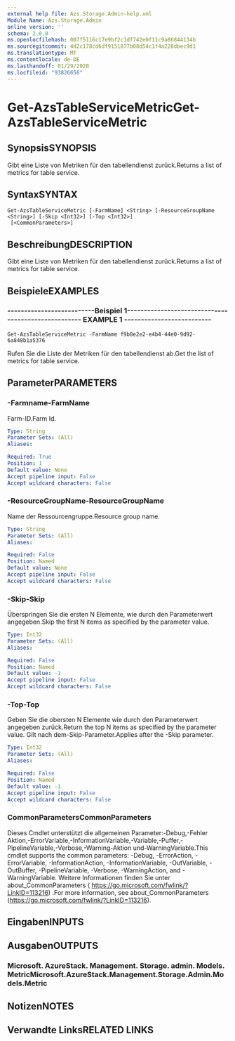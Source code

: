 ```yaml
---
external help file: Azs.Storage.Admin-help.xml
Module Name: Azs.Storage.Admin
online version: ''
schema: 2.0.0
ms.openlocfilehash: 007f5116c17e9bf2c1df742e0f11c9a86844134b
ms.sourcegitcommit: 4d2c178cd6df9151877b08d54c1f4a228dbec9d1
ms.translationtype: MT
ms.contentlocale: de-DE
ms.lasthandoff: 01/29/2020
ms.locfileid: "93826656"
---
```

# <span data-ttu-id="1da06-101">Get-AzsTableServiceMetric</span><span class="sxs-lookup"><span data-stu-id="1da06-101">Get-AzsTableServiceMetric</span></span>

## <span data-ttu-id="1da06-102">Synopsis</span><span class="sxs-lookup"><span data-stu-id="1da06-102">SYNOPSIS</span></span>
<span data-ttu-id="1da06-103">Gibt eine Liste von Metriken für den tabellendienst zurück.</span><span class="sxs-lookup"><span data-stu-id="1da06-103">Returns a list of metrics for table service.</span></span>

## <span data-ttu-id="1da06-104">Syntax</span><span class="sxs-lookup"><span data-stu-id="1da06-104">SYNTAX</span></span>

```
Get-AzsTableServiceMetric [-FarmName] <String> [-ResourceGroupName <String>] [-Skip <Int32>] [-Top <Int32>]
 [<CommonParameters>]
```

## <span data-ttu-id="1da06-105">Beschreibung</span><span class="sxs-lookup"><span data-stu-id="1da06-105">DESCRIPTION</span></span>
<span data-ttu-id="1da06-106">Gibt eine Liste von Metriken für den tabellendienst zurück.</span><span class="sxs-lookup"><span data-stu-id="1da06-106">Returns a list of metrics for table service.</span></span>

## <span data-ttu-id="1da06-107">Beispiele</span><span class="sxs-lookup"><span data-stu-id="1da06-107">EXAMPLES</span></span>

### <span data-ttu-id="1da06-108">--------------------------Beispiel 1--------------------------</span><span class="sxs-lookup"><span data-stu-id="1da06-108">-------------------------- EXAMPLE 1 --------------------------</span></span>
```
Get-AzsTableServiceMetric -FarmName f9b8e2e2-e4b4-44e0-9d92-6a848b1a5376
```

<span data-ttu-id="1da06-109">Rufen Sie die Liste der Metriken für den tabellendienst ab.</span><span class="sxs-lookup"><span data-stu-id="1da06-109">Get the list of metrics for table service.</span></span>

## <span data-ttu-id="1da06-110">Parameter</span><span class="sxs-lookup"><span data-stu-id="1da06-110">PARAMETERS</span></span>

### <span data-ttu-id="1da06-111">-Farmname</span><span class="sxs-lookup"><span data-stu-id="1da06-111">-FarmName</span></span>
<span data-ttu-id="1da06-112">Farm-ID.</span><span class="sxs-lookup"><span data-stu-id="1da06-112">Farm Id.</span></span>

```yaml
Type: String
Parameter Sets: (All)
Aliases: 

Required: True
Position: 1
Default value: None
Accept pipeline input: False
Accept wildcard characters: False
```

### <span data-ttu-id="1da06-113">-ResourceGroupName</span><span class="sxs-lookup"><span data-stu-id="1da06-113">-ResourceGroupName</span></span>
<span data-ttu-id="1da06-114">Name der Ressourcengruppe.</span><span class="sxs-lookup"><span data-stu-id="1da06-114">Resource group name.</span></span>

```yaml
Type: String
Parameter Sets: (All)
Aliases: 

Required: False
Position: Named
Default value: None
Accept pipeline input: False
Accept wildcard characters: False
```

### <span data-ttu-id="1da06-115">-Skip</span><span class="sxs-lookup"><span data-stu-id="1da06-115">-Skip</span></span>
<span data-ttu-id="1da06-116">Überspringen Sie die ersten N Elemente, wie durch den Parameterwert angegeben.</span><span class="sxs-lookup"><span data-stu-id="1da06-116">Skip the first N items as specified by the parameter value.</span></span>

```yaml
Type: Int32
Parameter Sets: (All)
Aliases: 

Required: False
Position: Named
Default value: -1
Accept pipeline input: False
Accept wildcard characters: False
```

### <span data-ttu-id="1da06-117">-Top</span><span class="sxs-lookup"><span data-stu-id="1da06-117">-Top</span></span>
<span data-ttu-id="1da06-118">Geben Sie die obersten N Elemente wie durch den Parameterwert angegeben zurück.</span><span class="sxs-lookup"><span data-stu-id="1da06-118">Return the top N items as specified by the parameter value.</span></span>
<span data-ttu-id="1da06-119">Gilt nach dem-Skip-Parameter.</span><span class="sxs-lookup"><span data-stu-id="1da06-119">Applies after the -Skip parameter.</span></span>

```yaml
Type: Int32
Parameter Sets: (All)
Aliases: 

Required: False
Position: Named
Default value: -1
Accept pipeline input: False
Accept wildcard characters: False
```

### <span data-ttu-id="1da06-120">CommonParameters</span><span class="sxs-lookup"><span data-stu-id="1da06-120">CommonParameters</span></span>
<span data-ttu-id="1da06-121">Dieses Cmdlet unterstützt die allgemeinen Parameter:-Debug,-Fehler Aktion,-ErrorVariable,-InformationVariable,-Variable,-Puffer,-PipelineVariable,-Verbose,-Warning-Aktion und-WarningVariable.</span><span class="sxs-lookup"><span data-stu-id="1da06-121">This cmdlet supports the common parameters: -Debug, -ErrorAction, -ErrorVariable, -InformationAction, -InformationVariable, -OutVariable, -OutBuffer, -PipelineVariable, -Verbose, -WarningAction, and -WarningVariable.</span></span> <span data-ttu-id="1da06-122">Weitere Informationen finden Sie unter about_CommonParameters ( https://go.microsoft.com/fwlink/?LinkID=113216) .</span><span class="sxs-lookup"><span data-stu-id="1da06-122">For more information, see about_CommonParameters (https://go.microsoft.com/fwlink/?LinkID=113216).</span></span>

## <span data-ttu-id="1da06-123">Eingaben</span><span class="sxs-lookup"><span data-stu-id="1da06-123">INPUTS</span></span>

## <span data-ttu-id="1da06-124">Ausgaben</span><span class="sxs-lookup"><span data-stu-id="1da06-124">OUTPUTS</span></span>

### <span data-ttu-id="1da06-125">Microsoft. AzureStack. Management. Storage. admin. Models. Metric</span><span class="sxs-lookup"><span data-stu-id="1da06-125">Microsoft.AzureStack.Management.Storage.Admin.Models.Metric</span></span>

## <span data-ttu-id="1da06-126">Notizen</span><span class="sxs-lookup"><span data-stu-id="1da06-126">NOTES</span></span>

## <span data-ttu-id="1da06-127">Verwandte Links</span><span class="sxs-lookup"><span data-stu-id="1da06-127">RELATED LINKS</span></span>

